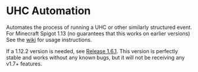 # UHC Automation
Automates the process of running a UHC or other similarly structured event. For Minecraft Spigot 1.13 (no guarantees that this works on earlier versions) See the [wiki](https://github.com/uhcmanager/uhcautomation/wiki) for usage instructions.

If a 1.12.2 version is needed, see [Release 1.6.1](https://github.com/uhcmanager/uhcautomation/releases/tag/1.6.1). This version is perfectly stable and works without any known bugs, but it will not be receiving any v1.7+ features.
